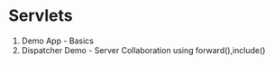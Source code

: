 # Servlets

1. Demo App - Basics
2. Dispatcher Demo - Server Collaboration using forward(),include()
